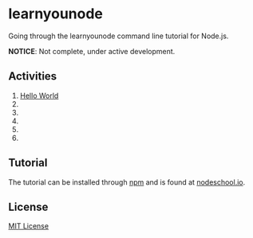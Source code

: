 learnyounode
==============

Going through the learnyounode command line tutorial for Node.js.

**NOTICE**: Not complete, under active development.

## Activities
1. [Hello World](HelloWorld.js)
2.
3.
4.
5.
6.


## Tutorial 
The tutorial can be installed through [npm](https://www.npmjs.org/package/learnyounode) and is found at [nodeschool.io](http://nodeschool.io/#learn-you-node).

## License
[MIT License](LICENSE)

